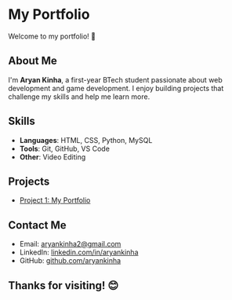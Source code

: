 # My Portfolio

Welcome to my portfolio! 🎉

## About Me
I'm **Aryan Kinha**, a first-year BTech student passionate about web development and game development. I enjoy building projects that challenge my skills and help me learn more.

## Skills
- **Languages**: HTML, CSS, Python, MySQL
- **Tools**: Git, GitHub, VS Code
- **Other**: Video Editing

## Projects
- [Project 1: My Portfolio]((https://github.com/aryankinha/my-portfolio))

## Contact Me
- Email: aryankinha2@gmail.com
- LinkedIn: [linkedin.com/in/aryankinha](https://linkedin.com/in/aryankinha)
- GitHub: [github.com/aryankinha](https://github.com/aryankinha)

## Thanks for visiting! 😊
